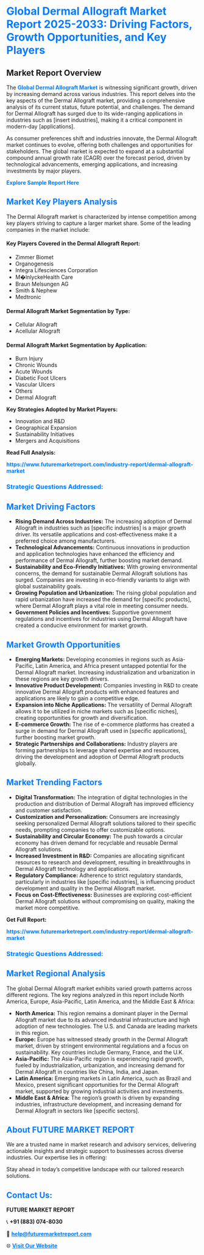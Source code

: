 <h1 style="color: #007BFF;">Global Dermal Allograft Market Report 2025-2033: Driving Factors, Growth Opportunities, and Key Players</h1>

<section id="overview">
<h2>Market Report Overview</h2>
<p>The <a href="https://www.futuremarketreport.com/industry-report/dermal-allograft-market" style="color: #007BFF; text-decoration: none;"><strong>Global Dermal Allograft Market</strong></a> is witnessing significant growth, driven by increasing demand across various industries. This report delves into the key aspects of the Dermal Allograft market, providing a comprehensive analysis of its current status, future potential, and challenges. The demand for Dermal Allograft has surged due to its wide-ranging applications in industries such as [insert industries], making it a critical component in modern-day [applications].</p>
<p>As consumer preferences shift and industries innovate, the Dermal Allograft market continues to evolve, offering both challenges and opportunities for stakeholders. The global market is expected to expand at a substantial compound annual growth rate (CAGR) over the forecast period, driven by technological advancements, emerging applications, and increasing investments by major players.</p>
</section>

<section id="overview">
<p><a href="https://www.futuremarketreport.com/request-sample/reportId=123723" style="color: #007BFF; text-decoration: none;"><strong>Explore Sample Report Here</strong></a></p>
</section>

<section id="key-players">
<h2 style="color: #007BFF;">Market Key Players Analysis</h2>
<p>The Dermal Allograft market is characterized by intense competition among key players striving to capture a larger market share. Some of the leading companies in the market include:</p>
<h4>Key Players Covered in the Dermal Allograft Report:</h4>
<ul><li>Zimmer Biomet</li><li>Organogenesis</li><li>Integra Lifesciences Corporation</li><li>M�lnlyckeHealth Care</li><li>Braun Melsungen AG</li><li>Smith &amp; Nephew</li><li>Medtronic</li></ul>
<h4>Dermal Allograft Market Segmentation by Type:</h4>
<ul><li>Cellular Allograft</li><li>Acellular Allograft</li></ul>

<h4>Dermal Allograft Market Segmentation by Application:</h4>
<ul><li>Burn Injury</li><li>Chronic Wounds</li><li>Acute Wounds</li><li>Diabetic Foot Ulcers</li><li>Vascular Ulcers</li><li>Others</li><li>Dermal Allograft</li></ul>
<p><strong>Key Strategies Adopted by Market Players:</strong></p>
<ul>
<li>Innovation and R&D</li>
<li>Geographical Expansion</li>
<li>Sustainability Initiatives</li>
<li>Mergers and Acquisitions</li>
</ul>
</section>

<section>
<p><strong>Read Full Analysis: </strong></p><a href="https://www.futuremarketreport.com/industry-report/dermal-allograft-market" style="color: #007BFF; text-decoration: none;"><strong>https://www.futuremarketreport.com/industry-report/dermal-allograft-market</strong></a>
<h3 style="color: #007BFF;">Strategic Questions Addressed:</h3>
</section>

<section id="driving-factors">
<h2 style="color: #007BFF;">Market Driving Factors</h2>
<ul>
<li><strong>Rising Demand Across Industries:</strong> The increasing adoption of Dermal Allograft in industries such as [specific industries] is a major growth driver. Its versatile applications and cost-effectiveness make it a preferred choice among manufacturers.</li>
<li><strong>Technological Advancements:</strong> Continuous innovations in production and application technologies have enhanced the efficiency and performance of Dermal Allograft, further boosting market demand.</li>
<li><strong>Sustainability and Eco-Friendly Initiatives:</strong> With growing environmental concerns, the demand for sustainable Dermal Allograft solutions has surged. Companies are investing in eco-friendly variants to align with global sustainability goals.</li>
<li><strong>Growing Population and Urbanization:</strong> The rising global population and rapid urbanization have increased the demand for [specific products], where Dermal Allograft plays a vital role in meeting consumer needs.</li>
<li><strong>Government Policies and Incentives:</strong> Supportive government regulations and incentives for industries using Dermal Allograft have created a conducive environment for market growth.</li>
</ul>
</section>

<section id="growth-opportunities">
<h2 style="color: #007BFF;">Market Growth Opportunities</h2>
<ul>
<li><strong>Emerging Markets:</strong> Developing economies in regions such as Asia-Pacific, Latin America, and Africa present untapped potential for the Dermal Allograft market. Increasing industrialization and urbanization in these regions are key growth drivers.</li>
<li><strong>Innovative Product Development:</strong> Companies investing in R&D to create innovative Dermal Allograft products with enhanced features and applications are likely to gain a competitive edge.</li>
<li><strong>Expansion into Niche Applications:</strong> The versatility of Dermal Allograft allows it to be utilized in niche markets such as [specific niches], creating opportunities for growth and diversification.</li>
<li><strong>E-commerce Growth:</strong> The rise of e-commerce platforms has created a surge in demand for Dermal Allograft used in [specific applications], further boosting market growth.</li>
<li><strong>Strategic Partnerships and Collaborations:</strong> Industry players are forming partnerships to leverage shared expertise and resources, driving the development and adoption of Dermal Allograft products globally.</li>
</ul>
</section>

<section id="trending-factors">
<h2 style="color: #007BFF;">Market Trending Factors</h2>
<ul>
<li><strong>Digital Transformation:</strong> The integration of digital technologies in the production and distribution of Dermal Allograft has improved efficiency and customer satisfaction.</li>
<li><strong>Customization and Personalization:</strong> Consumers are increasingly seeking personalized Dermal Allograft solutions tailored to their specific needs, prompting companies to offer customizable options.</li>
<li><strong>Sustainability and Circular Economy:</strong> The push towards a circular economy has driven demand for recyclable and reusable Dermal Allograft solutions.</li>
<li><strong>Increased Investment in R&D:</strong> Companies are allocating significant resources to research and development, resulting in breakthroughs in Dermal Allograft technology and applications.</li>
<li><strong>Regulatory Compliance:</strong> Adherence to strict regulatory standards, particularly in industries like [specific industries], is influencing product development and quality in the Dermal Allograft market.</li>
<li><strong>Focus on Cost-Effectiveness:</strong> Businesses are exploring cost-efficient Dermal Allograft solutions without compromising on quality, making the market more competitive.</li>
</ul>
</section>

<section>
<p><strong>Get Full Report: </strong></p><a href="https://www.futuremarketreport.com/industry-report/dermal-allograft-market" style="color: #007BFF; text-decoration: none;"><strong>https://www.futuremarketreport.com/industry-report/dermal-allograft-market</strong></a>
<h3 style="color: #007BFF;">Strategic Questions Addressed:</h3>
</section>


<section id="regional-analysis">
<h2 style="color: #007BFF;">Market Regional Analysis</h2>
<p>The global Dermal Allograft market exhibits varied growth patterns across different regions. The key regions analyzed in this report include North America, Europe, Asia-Pacific, Latin America, and the Middle East & Africa:</p>
<ul>
<li><strong>North America:</strong> This region remains a dominant player in the Dermal Allograft market due to its advanced industrial infrastructure and high adoption of new technologies. The U.S. and Canada are leading markets in this region.</li>
<li><strong>Europe:</strong> Europe has witnessed steady growth in the Dermal Allograft market, driven by stringent environmental regulations and a focus on sustainability. Key countries include Germany, France, and the U.K.</li>
<li><strong>Asia-Pacific:</strong> The Asia-Pacific region is experiencing rapid growth, fueled by industrialization, urbanization, and increasing demand for Dermal Allograft in countries like China, India, and Japan.</li>
<li><strong>Latin America:</strong> Emerging markets in Latin America, such as Brazil and Mexico, present significant opportunities for the Dermal Allograft market, supported by growing industrial activities and investments.</li>
<li><strong>Middle East & Africa:</strong> The region’s growth is driven by expanding industries, infrastructure development, and increasing demand for Dermal Allograft in sectors like [specific sectors].</li>
</ul>
</section>

<footer>
<h2 style="color: #007BFF;">About FUTURE MARKET REPORT</h2>
<p>We are a trusted name in market research and advisory services, delivering actionable insights and strategic support to businesses across diverse industries. Our expertise lies in offering:</p>

<p>Stay ahead in today’s competitive landscape with our tailored research solutions.</p>

<h2 style="color: #007BFF;">Contact Us:</h2>
<p><strong>FUTURE MARKET REPORT</strong></p>
<p>📞 <strong>+91 (883) 074-8030</strong></p>
<p>📧 <strong><a href="mailto:help@futuremarketreport.com" style="color: #007BFF;">help@futuremarketreport.com</a></strong></p>
<p>🌐 <strong><a href="https://www.futuremarketreport.com/" style="color: #007BFF;">Visit Our Website</a></strong></p>
</footer>